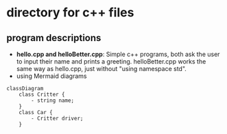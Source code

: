 # directory for c++ files
## program descriptions
* **hello.cpp and helloBetter.cpp**: Simple c++ programs, both ask the user to input their name and prints a greeting. helloBetter.cpp works the same way as hello.cpp, just without "using namespace std".
* using Mermaid diagrams
```mermaid
classDiagram
    class Critter {
        - string name;
    }
    class Car {
        - Critter driver;
    }
```

